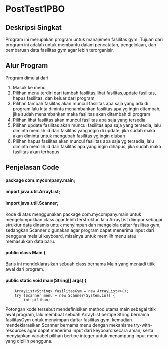 # PostTest1PBO

## Deskripsi Singkat
Program ini merupakan program untuk manajemen fasilitas gym. Tujuan dari program ini adalah untuk membantu dalam pencatatan, pengelolaan, dan pembaruan data fasilitas gym agar lebih terorganisir.

## Alur Program
Program dimulai dari 
1. Masuk ke menu
2. Pilihan menu terdiri dari tambah fasilitas,lihat fasilitas,update fasilitas, hapus fasilitas, dan keluar dari program
3. Pilihan tambah fasilitas akan muncul fasilitas apa saja yang ada di program lalu kita diminta menambahkan fasilitas apa yg ingin ditambah, jika sudah menambahkan maka fasilitas akan ditambah di program
4. Pilihan lihat fasilitas akan muncul fasilitas apa saja yang tersedia
5. Pilihan update fasilitas akan muncul fasilitas apa saja yang tersedia, lalu diminta memilih id dari fasilitas yang ingin di update, jika sudah maka akan diminta untuk mengubah fasilitas yg ingin diubah
6. Pilihan hapus fasilitas akan muncul fasilitas apa saja yg tersedia, lalu diminta memilih id dari fasilitas apa yang ingin dihapus, jika sudah maka fasilitas akan terhapus


## Penjelasan Code

#### package com.mycompany.main;
#### import java.util.ArrayList;
#### import java.util.Scanner;
Kode di atas menggunakan package com.mycompany.main untuk mengelompokkan class agar lebih terstruktur, lalu ArrayList diimpor sebagai struktur data dinamis untuk menyimpan dan mengelola daftar fasilitas gym, sedangkan Scanner digunakan agar program dapat menerima input dari pengguna melalui keyboard, misalnya untuk memilih menu atau memasukkan data baru.

#### public class Main {
Baris ini mendeklarasikan sebuah class bernama Main yang menjadi titik awal dari program.

#### public static void main(String[] args) {
        ArrayList<String> fasilitasGym = new ArrayList<>();
        try (Scanner menu = new Scanner(System.in)) {
            int pilihan;
            

Potongan kode tersebut mendefinisikan method utama main sebagai titik awal program, lalu membuat sebuah ArrayList bertipe String bernama fasilitasGym untuk menyimpan daftar fasilitas gym, kemudian mendeklarasikan Scanner bernama menu dengan mekanisme try-with-resources agar dapat menerima input dari keyboard secara aman, serta menyiapkan variabel pilihan bertipe integer untuk menampung input menu yang dipilih pengguna.

